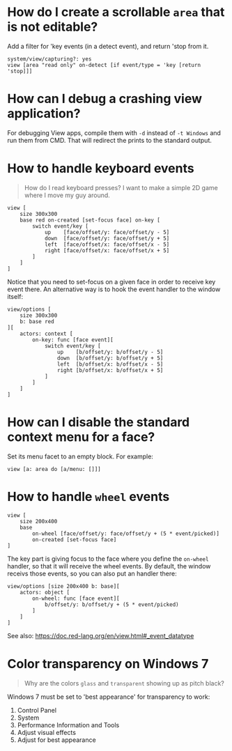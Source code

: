 # How do I create a scrollable `area` that is not editable?

Add a filter for 'key events (in a detect event), and return 'stop from it.

```
system/view/capturing?: yes
view [area "read only" on-detect [if event/type = 'key [return 'stop]]]
```

# How can I debug a crashing view application?

For debugging View apps, compile them with `-d` instead of `-t Windows` and run them from CMD. That will redirect the prints to the standard output.

# How to handle keyboard events

> How do I read keyboard presses? I want to make a simple 2D game where I move my guy around.

```
view [
    size 300x300
    base red on-created [set-focus face] on-key [
        switch event/key [
            up    [face/offset/y: face/offset/y - 5]
            down  [face/offset/y: face/offset/y + 5]
            left  [face/offset/x: face/offset/x - 5]
            right [face/offset/x: face/offset/x + 5]
        ]
    ]
]
```

Notice that you need to set-focus on a given face in order to receive key event there. An alternative way is to hook the event handler to the window itself:

```
view/options [
    size 300x300
    b: base red
][
    actors: context [
        on-key: func [face event][
            switch event/key [
                up    [b/offset/y: b/offset/y - 5]
                down  [b/offset/y: b/offset/y + 5]
                left  [b/offset/x: b/offset/x - 5]
                right [b/offset/x: b/offset/x + 5]
            ]
        ]
    ]
]
```

# How can I disable the standard context menu for a face?

Set its menu facet to an empty block. For example:

```
view [a: area do [a/menu: []]]
```

# How to handle `wheel` events

```
view [
    size 200x400
    base
        on-wheel [face/offset/y: face/offset/y + (5 * event/picked)]
        on-created [set-focus face]
]
```

The key part is giving focus to the face where you define the `on-wheel` handler, so that it will receive the wheel events. By default, the window receivs those events, so you can also put an handler there:

```
view/options [size 200x400 b: base][
    actors: object [
        on-wheel: func [face event][
            b/offset/y: b/offset/y + (5 * event/picked)
        ]
    ]
]
```

See also: https://doc.red-lang.org/en/view.html#_event_datatype

# Color transparency on Windows 7
> Why are the colors `glass` and `transparent` showing up as pitch black?

Windows 7 must be set to 'best appearance' for transparency to work:
1. Control Panel
2. System
3. Performance Information and Tools
4. Adjust visual effects
5. Adjust for best appearance
